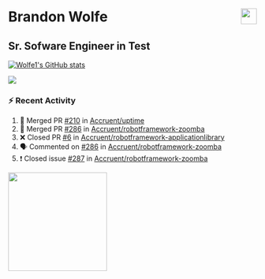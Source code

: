 Brandon Wolfe <a href="https://www.linkedin.com/in/brandon-wolfe1" target="_blank" rel="noreferrer"><img src="https://raw.githubusercontent.com/danielcranney/readme-generator/main/public/icons/socials/linkedin.svg" width="32" height="32" align="right"/></a>
==============================
Sr. Sofware Engineer in Test
-----------------------------

<p align="left"><a href="http://www.github.com/Wolfe1"><img src="https://github-readme-stats.vercel.app/api?username=Wolfe1&show_icons=true&hide=&count_private=true&title_color=0891b2&text_color=ffffff&icon_color=0891b2&bg_color=1c1917&hide_border=true&show_icons=true" alt="Wolfe1's GitHub stats" /></a></p>
<p align="left"><a href="http://www.github.com/Wolfe1"><img src="https://github-readme-streak-stats.herokuapp.com/?user=Wolfe1&stroke=ffffff&background=1c1917&ring=0891b2&fire=0891b2&currStreakNum=ffffff&currStreakLabel=0891b2&sideNums=ffffff&sideLabels=ffffff&dates=ffffff&hide_border=true" /></a></p>

### :zap: Recent Activity
<!--START_SECTION:activity-->
1. 🎉 Merged PR [#210](https://github.com/Accruent/uptime/pull/210) in [Accruent/uptime](https://github.com/Accruent/uptime)
2. 🎉 Merged PR [#286](https://github.com/Accruent/robotframework-zoomba/pull/286) in [Accruent/robotframework-zoomba](https://github.com/Accruent/robotframework-zoomba)
3. ❌ Closed PR [#6](https://github.com/Accruent/robotframework-applicationlibrary/pull/6) in [Accruent/robotframework-applicationlibrary](https://github.com/Accruent/robotframework-applicationlibrary)
4. 🗣 Commented on [#286](https://github.com/Accruent/robotframework-zoomba/issues/286) in [Accruent/robotframework-zoomba](https://github.com/Accruent/robotframework-zoomba)
5. ❗️ Closed issue [#287](https://github.com/Accruent/robotframework-zoomba/issues/287) in [Accruent/robotframework-zoomba](https://github.com/Accruent/robotframework-zoomba)
<!--END_SECTION:activity-->

<a href="https://www.buymeacoffee.com/wolfe"><img src="https://cdn.buymeacoffee.com/buttons/v2/default-yellow.png" width="200" /></a>
